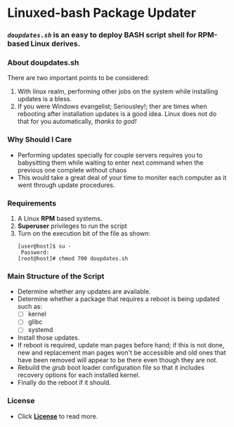 # Linuxed-bash Package Updater
### **_`doupdates.sh`_** is an easy to deploy BASH script shell for RPM-based Linux derives.

### About doupdates.sh
There are two important points to be considered:
1. With linux realm, performing other jobs on the system while installing updates is a bless.
2. If you were Windows evangelist; Seriousley!; ther are times when rebooting after installation updates is a good idea.
Linux does not do that for you automatically, _thanks to god!_

### Why Should I Care
- Performing updates specially for couple servers requires you to babysitting them while waiting to enter next command when the previous one complete without chaos  
- This would take a great deal of your time to moniter each computer as it went through update procedures.

### Requirements
1. A Linux **RPM** based systems.
2. **Superuser** privileges to run the script
3. Turn on the execution bit of the file as shown:
	```
	[user@host]$ su -
	 Password:
	[root@host]# chmod 700 doupdates.sh
	```

### Main Structure of the Script 
- Determine whether any updates are available.
- Determine whether a package that requires a reboot is being updated such as:
	- [ ] kernel
	- [ ] glibc
	- [ ] systemd
- Install those updates.
- If reboot is required, update man pages before hand; if this is not done, new and replacement man pages won't be accessible and old ones that have been removed will appear to be there even though they are not.
- Rebuild the _grub_ boot loader configuration file so that it includes recovery options for each installed kernel.
- Finally do the reboot if it should.

### License
- Click [**License**](https://raw.githubusercontent.com/Sennacheribest/DoUpdateBashProject/main/LICENSE) to read more. 
